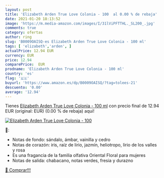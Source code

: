 ```yaml
---
layout: post
title: 'Elizabeth Arden True Love Colonia - 100  al 0.00 % de rebaja'
date: 2021-01-20 18:13:52
image: 'https://m.media-amazon.com/images/I/31lViPFTTHL._SL200_.jpg'
comments: true
category: ofertas
author: ring
slug: 'B0009OAISQ-es Elizabeth Arden True Love Colonia - 100 ml'
tags: [ 'elizabeth','arden', ]
actualPrice: 12.94 EUR
currency: EUR
price: 12.94
comparePrice:  EUR
prodname: 'Elizabeth Arden True Love Colonia - 100 ml'
country: 'es'
flag: '🇪🇸'
buyurl: 'https://www.amazon.es/dp/B0009OAISQ/?tag=tolees-21'
descuento: '0.00'
average: '12.94'
---
```


Tienes [Elizabeth Arden True Love Colonia - 100 ml](https://www.amazon.es/dp/B0009OAISQ/?tag=tolees-21) con precio final de  12.94 EUR (original:  EUR) (0.00 %  de rebaja) aqui!

[![Elizabeth Arden True Love Colonia - 100 ](https://m.media-amazon.com/images/I/31lViPFTTHL._SL200_.jpg)](https://www.amazon.es/dp/B0009OAISQ/?tag=tolees-21)

🔎:

- Notas de fondo: sándalo, ámbar, vainilla y cedro
- Notas de corazón: iris, raíz de lirio, jazmín, heliotropo, lirio de los valles y rosa
- Es una fragancia de la familia olfativa Oriental Floral para mujeres
- Notas de salida: chabacano, notas verdes, fresia y durazno

[🛒 Comprar!!!](https://www.amazon.es/dp/B0009OAISQ/?tag=tolees-21)

